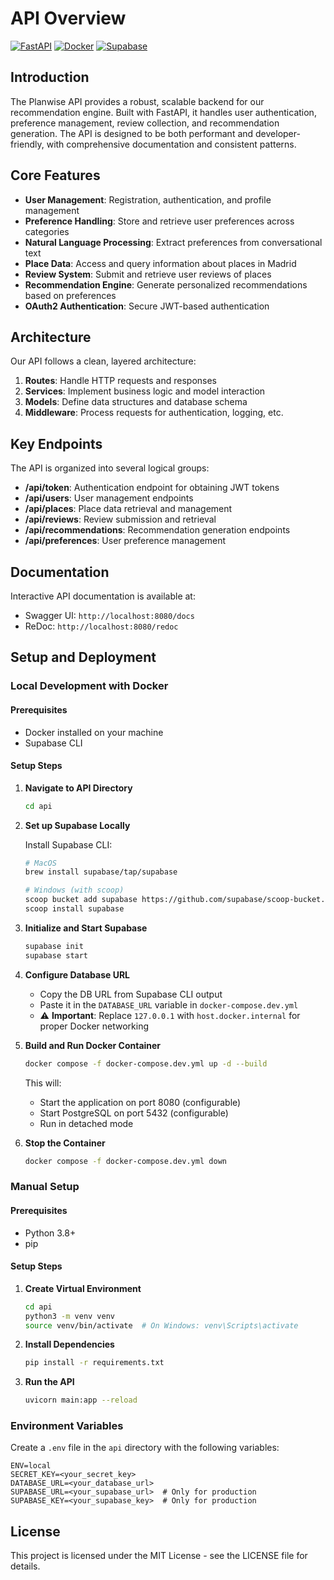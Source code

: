 # API Overview

[![FastAPI](https://img.shields.io/badge/FastAPI-005571?style=for-the-badge&logo=fastapi)](https://fastapi.tiangolo.com/)
[![Docker](https://img.shields.io/badge/docker-%230db7ed.svg?style=for-the-badge&logo=docker&logoColor=white)](https://www.docker.com/)
[![Supabase](https://img.shields.io/badge/Supabase-3ECF8E?style=for-the-badge&logo=supabase&logoColor=white)](https://supabase.io/)

## Introduction

The Planwise API provides a robust, scalable backend for our recommendation engine. Built with FastAPI, it handles user authentication, preference management, review collection, and recommendation generation. The API is designed to be both performant and developer-friendly, with comprehensive documentation and consistent patterns.

## Core Features

- **User Management**: Registration, authentication, and profile management
- **Preference Handling**: Store and retrieve user preferences across categories
- **Natural Language Processing**: Extract preferences from conversational text
- **Place Data**: Access and query information about places in Madrid
- **Review System**: Submit and retrieve user reviews of places
- **Recommendation Engine**: Generate personalized recommendations based on preferences
- **OAuth2 Authentication**: Secure JWT-based authentication

## Architecture

Our API follows a clean, layered architecture:

1. **Routes**: Handle HTTP requests and responses
2. **Services**: Implement business logic and model interaction
3. **Models**: Define data structures and database schema
4. **Middleware**: Process requests for authentication, logging, etc.

## Key Endpoints

The API is organized into several logical groups:

- **/api/token**: Authentication endpoint for obtaining JWT tokens
- **/api/users**: User management endpoints
- **/api/places**: Place data retrieval and management
- **/api/reviews**: Review submission and retrieval
- **/api/recommendations**: Recommendation generation endpoints
- **/api/preferences**: User preference management

## Documentation

Interactive API documentation is available at:

- Swagger UI: `http://localhost:8080/docs`
- ReDoc: `http://localhost:8080/redoc`

## Setup and Deployment

### Local Development with Docker

#### Prerequisites

- Docker installed on your machine
- Supabase CLI

#### Setup Steps

1. **Navigate to API Directory**

   ```bash
   cd api
   ```

2. **Set up Supabase Locally**

   Install Supabase CLI:

   ```bash
   # MacOS
   brew install supabase/tap/supabase

   # Windows (with scoop)
   scoop bucket add supabase https://github.com/supabase/scoop-bucket.git
   scoop install supabase
   ```

3. **Initialize and Start Supabase**

   ```bash
   supabase init
   supabase start
   ```

4. **Configure Database URL**
   - Copy the DB URL from Supabase CLI output
   - Paste it in the `DATABASE_URL` variable in `docker-compose.dev.yml`
   - ⚠️ **Important**: Replace `127.0.0.1` with `host.docker.internal` for proper Docker networking

5. **Build and Run Docker Container**

   ```bash
   docker compose -f docker-compose.dev.yml up -d --build
   ```

   This will:
   - Start the application on port 8080 (configurable)
   - Start PostgreSQL on port 5432 (configurable)
   - Run in detached mode

6. **Stop the Container**
   ```bash
   docker compose -f docker-compose.dev.yml down
   ```

### Manual Setup

#### Prerequisites
- Python 3.8+
- pip

#### Setup Steps

1. **Create Virtual Environment**
   ```bash
   cd api
   python3 -m venv venv
   source venv/bin/activate  # On Windows: venv\Scripts\activate
   ```

2. **Install Dependencies**
   ```bash
   pip install -r requirements.txt
   ```

3. **Run the API**
   ```bash
   uvicorn main:app --reload
   ```

### Environment Variables

Create a `.env` file in the `api` directory with the following variables:

```env
ENV=local
SECRET_KEY=<your_secret_key>
DATABASE_URL=<your_database_url>
SUPABASE_URL=<your_supabase_url>  # Only for production
SUPABASE_KEY=<your_supabase_key>  # Only for production
```

## License

This project is licensed under the MIT License - see the LICENSE file for details. 